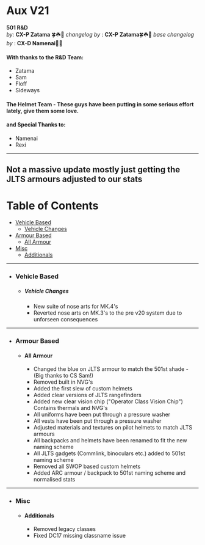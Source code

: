 # Aux V21
**501 R&D**   
_by:_ **CX-P Zatama** 🍀☘️🥔
_changelog by_ : **CX-P Zatama**🍀☘️🥔
_base changelog by_ : **CX-D Namenai**🐉🐲
#### With thanks to the R&D Team:
+ Zatama
+ Sam
+ Floff
+ Sideways
#### The Helmet Team - These guys have been putting in some serious effort lately, give them some love.
#### and Special Thanks to:
+ Namenai
+ Rexi

---
Not a massive update mostly just getting the JLTS armours adjusted to our stats
---
# Table of Contents

* [Vehicle Based](#vehicle-based)
    * [Vehicle Changes](#vehicle-Changes)
* [Armour Based](#Armour-Based)
    * [All Armour](#All-Armour)
* [Misc](#Misc)
    * [Additionals](Additionals)

---

- ###  Vehicle Based
    + ##### Vehicle Changes
        +   New suite of nose arts for MK.4's 
        +   Reverted nose arts on MK.3's to the pre v20 system due to unforseen consequences
        
---
- ### Armour Based
    + #### All Armour
        +  Changed the blue on JLTS armour to match the 501st shade - (Big thanks to CS Sam!)
        +  Removed built in NVG's
        +  Added the first slew of custom helmets
        +  Added clear versions of JLTS rangefinders
        +  Added new clear vision chip ("Operator Class Vision Chip") Contains thermals and NVG's
        +  All uniforms have been put through a pressure washer
        +  All vests have been put through a pressure washer
        +  Adjusted materials and textures on pilot helmets to match JLTS armours
        +  All backpacks and helmets have been renamed to fit the new naming scheme
        +  All JLTS gadgets (Commlink, binoculars etc.) added to 501st naming scheme
        +  Removed all SWOP based custom helmets
        +  Added ARC armour / backpack to 501st naming scheme and normalised stats
---  
- ### Misc
    + #### Additionals
        +  Removed legacy classes
        +  Fixed DC17 missing classname issue
